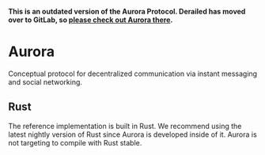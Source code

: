 **This is an outdated version of the Aurora Protocol. Derailed has moved over to GitLab, so [please check out Aurora there](https://gitlab.com/derailed/aurora).**

# Aurora

Conceptual protocol for decentralized communication via instant messaging and social networking.

## Rust

The reference implementation is built in Rust. We recommend using the latest nightly version of Rust
since Aurora is developed inside of it. Aurora is not targeting to compile with Rust stable.
